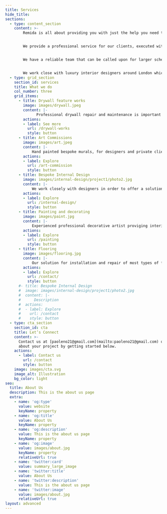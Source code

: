 ```yaml
---
title: Services
hide_title:
sections:
  - type: content_section
    content: >-
        Remida is all about providing you with just the help you need to create your individual home more easily. With our help you stay completely in control of the look, timings and budget.


        We provide a professional service for our clients, executed with great attention to detail and creative flair.


        We have a reliable team that can be called upon for larger schemes or tight deadlines.


        We work close with luxury interior designers around London which are relaying to our professional service in order to recreate in real their projects.
  - type: grid_section
    section_id: services
    title: What we do
    col_number: three
    grid_items:
      - title: Drywall feature works
        image: images/drywall.jpeg
        content: |-
              Professional drywall repair and maintenance is important to keep your home looking great. Our ability to drywall feature works also it's able to improve and reinvent our house.
        actions:
        - label: See more
          url: /drywall-works
          style: button
      - title: Art Commissions
        image: images/art.jpeg
        content: |-
            Hand painted bespoke murals, for designers and private clients.
        actions:
        - label: Explore
          url: /art-commission
          style: button
      - title: Bespoke Internal Design
        image: images/internal-design/project1/photo2.jpg
        content: |-
            We work closely with designers in order to offer a solution to any design need that are tailored to you.
        actions:
        - label: Explore
          url: /internal-design/
          style: button
      - title: Painting and decorating
        image: images/paint.jpg
        content: |-
            Experienced professional decorative artist proviging interior decorative finishes and mural projects for interiors designers and private clients.  
        actions:
        - label: Explore
          url: /painting
          style: button
      - title: Flooring
        image: images/flooring.jpg
        content: |-
            Our solution for installation and repair of most types of flooring, including hardwood, laminate, vinyl, linoleum, ceramic tile and more.
        actions:
        - label: Explore
          url: /contact/
          style: button
      #- title: Bespoke Internal Design
      #  image: images/internal-design/project1/photo2.jpg
      #  content: |-
      #      Description
      #  actions:
      #  - label: Explore
      #    url: /contact
      #    style: button
  - type: cta_section
    section_id: cta
    title: Let’s Connect
    content: >-
      Contact us at [paoleno21@gmail.com](mailto:paoleno21@gmail.com) or at [+44 7402052652]() and tell us more
      about your project by getting started below.
    actions:
      - label: Contact us
        url: /contact
        style: button
    image: images/cta.svg
    image_alt: Illustration
    bg_color: light
seo:
  title: About Us
  description: This is the about us page
  extra:
    - name: 'og:type'
      value: website
      keyName: property
    - name: 'og:title'
      value: About Us
      keyName: property
    - name: 'og:description'
      value: This is the about us page
      keyName: property
    - name: 'og:image'
      value: images/about.jpg
      keyName: property
      relativeUrl: true
    - name: 'twitter:card'
      value: summary_large_image
    - name: 'twitter:title'
      value: About Us
    - name: 'twitter:description'
      value: This is the about us page
    - name: 'twitter:image'
      value: images/about.jpg
      relativeUrl: true
layout: advanced
---
```


